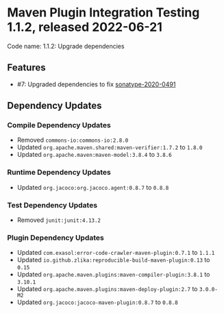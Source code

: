 # Maven Plugin Integration Testing 1.1.2, released 2022-06-21

Code name: 1.1.2: Upgrade dependencies

## Features

* #7: Upgraded dependencies to fix [sonatype-2020-0491](https://ossindex.sonatype.org/vulnerability/sonatype-2020-0491)

## Dependency Updates

### Compile Dependency Updates

* Removed `commons-io:commons-io:2.8.0`
* Updated `org.apache.maven.shared:maven-verifier:1.7.2` to `1.8.0`
* Updated `org.apache.maven:maven-model:3.8.4` to `3.8.6`

### Runtime Dependency Updates

* Updated `org.jacoco:org.jacoco.agent:0.8.7` to `0.8.8`

### Test Dependency Updates

* Removed `junit:junit:4.13.2`

### Plugin Dependency Updates

* Updated `com.exasol:error-code-crawler-maven-plugin:0.7.1` to `1.1.1`
* Updated `io.github.zlika:reproducible-build-maven-plugin:0.13` to `0.15`
* Updated `org.apache.maven.plugins:maven-compiler-plugin:3.8.1` to `3.10.1`
* Updated `org.apache.maven.plugins:maven-deploy-plugin:2.7` to `3.0.0-M2`
* Updated `org.jacoco:jacoco-maven-plugin:0.8.7` to `0.8.8`
